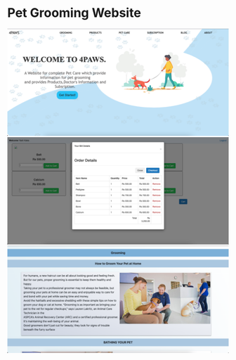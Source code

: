 #  Pet Grooming Website

![Home](https://github.com/Yashkaka/Pet_Grooming/blob/main/preview/home.png?raw=true)
![orders](https://github.com/Yashkaka/Pet_Grooming/blob/main/preview/orders.png?raw=true)
![grooming](https://github.com/Yashkaka/Pet_Grooming/blob/main/preview/grooming.png?raw=true)
